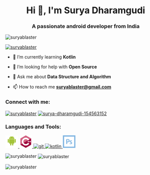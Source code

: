 <h1 align="center">Hi 👋, I'm Surya Dharamgudi</h1>
<h3 align="center">A passionate android developer from India</h3>

<p align="left"> <img src="https://komarev.com/ghpvc/?username=suryablaster&label=Profile%20views&color=0e75b6&style=flat" alt="suryablaster" /> </p>

<p align="left"> <a href="https://twitter.com/suryablaster" target="blank"><img src="https://img.shields.io/twitter/follow/suryablaster?logo=twitter&style=for-the-badge" alt="suryablaster" /></a> </p>

- 🌱 I’m currently learning **Kotlin**

- 🤝 I’m looking for help with **Open Source**

- 💬 Ask me about **Data Structure and Algorithm**

- 📫 How to reach me **suryablaster@gmail.com**

<h3 align="left">Connect with me:</h3>
<p align="left">
<a href="https://twitter.com/suryablaster" target="blank"><img align="center" src="https://raw.githubusercontent.com/rahuldkjain/github-profile-readme-generator/master/src/images/icons/Social/twitter.svg" alt="suryablaster" height="30" width="40" /></a>
<a href="https://linkedin.com/in/surya-dharamgudi-154563152" target="blank"><img align="center" src="https://raw.githubusercontent.com/rahuldkjain/github-profile-readme-generator/master/src/images/icons/Social/linked-in-alt.svg" alt="surya-dharamgudi-154563152" height="30" width="40" /></a>
</p>

<h3 align="left">Languages and Tools:</h3>
<p align="left"> <a href="https://developer.android.com" target="_blank"> <img src="https://raw.githubusercontent.com/devicons/devicon/master/icons/android/android-original-wordmark.svg" alt="android" width="40" height="40"/> </a> <a href="https://www.w3schools.com/cpp/" target="_blank"> <img src="https://raw.githubusercontent.com/devicons/devicon/master/icons/cplusplus/cplusplus-original.svg" alt="cplusplus" width="40" height="40"/> </a> <a href="https://git-scm.com/" target="_blank"> <img src="https://www.vectorlogo.zone/logos/git-scm/git-scm-icon.svg" alt="git" width="40" height="40"/> </a> <a href="https://kotlinlang.org" target="_blank"> <img src="https://www.vectorlogo.zone/logos/kotlinlang/kotlinlang-icon.svg" alt="kotlin" width="40" height="40"/> </a> <a href="https://www.photoshop.com/en" target="_blank"> <img src="https://raw.githubusercontent.com/devicons/devicon/master/icons/photoshop/photoshop-line.svg" alt="photoshop" width="40" height="40"/> </a> </p>

<p><img align="left" src="https://github-readme-stats.vercel.app/api/top-langs?username=suryablaster&show_icons=true&locale=en&layout=compact" alt="suryablaster" /></p>

<p>&nbsp;<img align="center" src="https://github-readme-stats.vercel.app/api?username=suryablaster&show_icons=true&locale=en" alt="suryablaster" /></p>

<p><img align="center" src="https://github-readme-streak-stats.herokuapp.com/?user=suryablaster&" alt="suryablaster" /></p>

